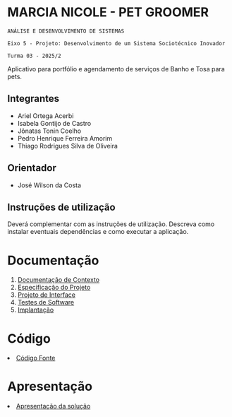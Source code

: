 # MARCIA NICOLE - PET GROOMER

`ANÁLISE E DESENVOLVIMENTO DE SISTEMAS`

`Eixo 5 - Projeto: Desenvolvimento de um Sistema Sociotécnico Inovador`

`Turma 03 - 2025/2`

Aplicativo para portfólio e agendamento de serviços de Banho e Tosa para pets.

## Integrantes

* Ariel Ortega Acerbi
* Isabela Gontijo de Castro
* Jônatas Tonin Coelho
* Pedro Henrique Ferreira Amorim
* Thiago Rodrigues Silva de Oliveira

## Orientador

* José Wilson da Costa

## Instruções de utilização

Deverá complementar com as instruções de utilização. Descreva como instalar eventuais dependências e como executar a aplicação.

# Documentação

<ol>
<li><a href="documentos/01-Documentação de Contexto.md"> Documentação de Contexto</a></li>
<li><a href="documentos/02-Especificação do Projeto.md"> Especificação do Projeto</a></li>
<li><a href="documentos/03-Projeto de Interface.md"> Projeto de Interface</a></li>
<li><a href="documentos/04-Testes de Software.md"> Testes de Software</a></li>
<li><a href="documentos/05-Implantação.md"> Implantação</a></li>
</ol>

# Código

<li><a href="codigo-fonte/README.md"> Código Fonte</a></li>

# Apresentação

<li><a href="apresentacao/README.md"> Apresentação da solução</a></li>
